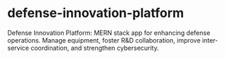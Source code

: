 # defense-innovation-platform
Defense Innovation Platform: MERN stack app for enhancing defense operations. Manage equipment, foster R&amp;D collaboration, improve inter-service coordination, and strengthen cybersecurity.
